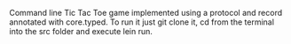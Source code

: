 Command line Tic Tac Toe game implemented using a protocol and record annotated with core.typed. To run it just git clone it, cd from the terminal into the src folder and execute lein run.
